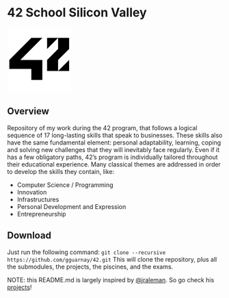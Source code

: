 # 42 School Silicon Valley

![42_logo](resources/42-logo.png)

## Overview

Repository of my work during the 42 program, that follows a logical sequence of 17 long-lasting skills that speak to businesses. These skills also have the same fundamental element: personal adaptability, learning, coping and solving new challenges that they will inevitably face regularly. Even if it has a few obligatory paths, 42’s program is individually tailored throughout their educational experience. Many classical themes are addressed in order to develop the skills they contain, like:
 - Computer Science / Programming
 - Innovation
 - Infrastructures
 - Personal Development and Expression
 - Entrepreneurship

## Download

Just run the following command:
`git clone --recursive https://github.com/gguarnay/42.git`
This will clone the repository, plus all the submodules, the projects, the piscines, and the exams.

NOTE: this README.md is largely inspired by [@jraleman](https://github.com/jraleman). So go check his [projects](https://github.com/jraleman)!

